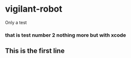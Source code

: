 # vigilant-robot
Only a test
### that is test number 2 nothing more but with xcode 
## This is the first line 
